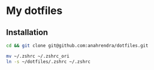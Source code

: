 # My dotfiles
## Installation
```bash
cd && git clone git@github.com:anahrendra/dotfiles.git

mv ~/.zshrc ~/.zshrc_ori
ln -s ~/dotfiles/.zshrc ~/.zshrc
```
